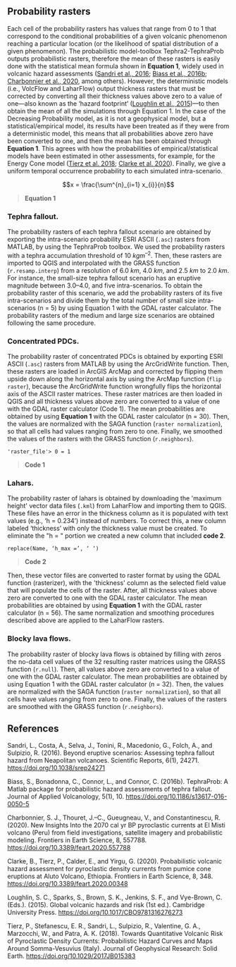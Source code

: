 ## Probability rasters

Each cell of the probability rasters has values that range from 0 to 1 that correspond to the conditional probabilities of a given volcanic phenomenon reaching a particular location (or the likelihood of spatial distribution of a given phenomenon). The probabilistic model-toolbox Tephra2-TephraProb outputs probabilistic rasters, therefore the mean of these rasters is easily done with the statistical mean formula shown in **Equation 1**, widely used in volcanic hazard assessments ([Sandri et al., 2016](https://doi.org/10.1038/srep24271); [Biass et al., 2016b](https://doi.org/10.1186/s13617-016-0050-5); [Charbonnier et al., 2020](https://doi.org/10.3389/feart.2020.557788
), among others). However, the deterministic models (i.e., VolcFlow and LaharFlow) output thickness rasters that must be corrected by converting all their thickness values above zero to a value of one—also known as the ‘hazard footprint’ ([Loughlin et al., 2015](https://doi.org/10.1017/CBO9781316276273))—to then obtain the mean of all the simulations through Equation 1. In the case of the Decreasing Probability model, as it is not a geophysical model, but a statistical/empirical model, its results have been treated as if they were from a deterministic model, this means that all probabilities above zero have been converted to one, and then the mean has been obtained through **Equation 1**. This agrees with how the probabilities of empirical/statistical models have been estimated in other assessments, for example, for the Energy Cone model ([Tierz et al. 2018](https://doi.org/10.1029/2017JB015383); [Clarke et al. 2020](https://doi.org/10.3389/feart.2020.00348)). Finally, we give a uniform temporal occurrence probability to each simulated intra-scenario.

$$x = \frac{\sum^{n}_{i=1} x_{i}}{n}$$

> **Equation 1**

### Tephra fallout. 

The probability rasters of each tephra fallout scenario are obtained by exporting the intra-scenario probability ESRI ASCII (`.asc`) rasters from MATLAB, by using the TephraProb toolbox. We used the probability rasters with a tephra accumulation threshold of 10 $kg m^{–2}$. Then, these rasters are imported to QGIS and interpolated with the GRASS function (`r.resamp.interp`) from a resolution of 6.0 $km$, 4.0 $km$, and 2.5 $km$ to 2.0 $km$. For instance, the small-size tephra fallout scenario has an eruptive magnitude between 3.0–4.0, and five intra-scenarios. To obtain the probability raster of this scenario, we add the probability rasters of its five intra-scenarios and divide them by the total number of small size intra-scenarios (n = 5) by using Equation 1 with the GDAL raster calculator. The probability rasters of the medium and large size scenarios are obtained following the same procedure.

### Concentrated PDCs. 

The probability raster of concentrated PDCs is obtained by exporting ESRI ASCII (`.asc`) rasters from MATLAB by using the ArcGridWrite function. Then, these rasters are loaded in ArcGIS ArcMap and corrected by flipping them upside down along the horizontal axis by using the ArcMap function (`flip raster`), because the ArcGridWrite function wrongfully flips the horizontal axis of the ASCII raster matrices. These raster matrices are then loaded in QGIS and all thickness values above zero are converted to a value of one with the GDAL raster calculator (Code 1). The mean probabilities are obtained by using **Equation 1** with the GDAL raster calculator (n = 30). Then, the values are normalized with the SAGA function (`raster normalization`), so that all cells had values ranging from zero to one. Finally, we smoothed the values of the rasters with the GRASS function (`r.neighbors`).

```
'raster_file'> 0 = 1   
```

> **Code 1**

### Lahars. 

The probability raster of lahars is obtained by downloading the 'maximum height' vector data files (`.kml`) from LaharFlow and importing them to QGIS. These files have an error in the thickness column as it is populated with text values (e.g., ‘h = 0.234’) instead of numbers. To correct this, a new column labeled ‘thickness’ with only the thickness value must be created. To eliminate the "h = " portion we created a new column that included **code 2**.

```
replace(Name, ‘h_max =’, ‘ ‘)
```

> **Code 2**

Then, these vector files are converted to raster format by using the GDAL function (rasterizer), with the 'thickness' column as the selected field value that will populate the cells of the raster. After, all thickness values above zero are converted to one with the GDAL raster calculator. The mean probabilities are obtained by using **Equation 1** with the GDAL raster calculator (n = 56). The same normalization and smoothing procedures described above are applied to the LaharFlow rasters.

### Blocky lava flows. 

The probability raster of blocky lava flows is obtained by filling with zeros the no-data cell values of the 32 resulting raster matrices using the GRASS function (`r.null`). Then, all values above zero are converted to a value of one with the GDAL raster calculator. The mean probabilities are obtained by using  Equation 1 with the GDAL raster calculator (n = 32). Then, the values are normalized with the SAGA function (`raster normalization`), so that all cells have values ranging from zero to one. Finally, the values of the rasters are smoothed with the GRASS function (`r.neighbors`).

## References 

Sandri, L., Costa, A., Selva, J., Tonini, R., Macedonio, G., Folch, A., and Sulpizio, R. (2016). Beyond eruptive scenarios: Assessing tephra fallout hazard from Neapolitan volcanoes. Scientific Reports, 6(1), 24271. https://doi.org/10.1038/srep24271

Biass, S., Bonadonna, C., Connor, L., and Connor, C. (2016b). TephraProb: A Matlab package for probabilistic hazard assessments of tephra fallout. Journal of Applied Volcanology, 5(1), 10. https://doi.org/10.1186/s13617-016-0050-5

Charbonnier, S. J., Thouret, J.–C., Gueugneau, V., and Constantinescu, R. (2020). New Insights Into the 2070 cal yr BP pyroclastic currents at El Misti volcano (Peru) from field investigations, satellite imagery and probabilistic modeling. Frontiers in Earth Science, 8, 557788. https://doi.org/10.3389/feart.2020.557788

Clarke, B., Tierz, P., Calder, E., and Yirgu, G. (2020). Probabilistic volcanic hazard assessment for pyroclastic density currents from pumice cone eruptions at Aluto Volcano, Ethiopia. Frontiers in Earth Science, 8, 348. https://doi.org/10.3389/feart.2020.00348

Loughlin, S. C., Sparks, S., Brown, S. K., Jenkins, S. F., and Vye-Brown, C. (Eds.). (2015). Global volcanic hazards and risk (1st ed.). Cambridge University Press. https://doi.org/10.1017/CBO9781316276273

Tierz, P., Stefanescu, E. R., Sandri, L., Sulpizio, R., Valentine, G. A., Marzocchi, W., and Patra, A. K. (2018). Towards Quantitative Volcanic Risk of Pyroclastic Density Currents: Probabilistic Hazard Curves and Maps Around Somma-Vesuvius (Italy). Journal of Geophysical Research: Solid Earth. https://doi.org/10.1029/2017JB015383
